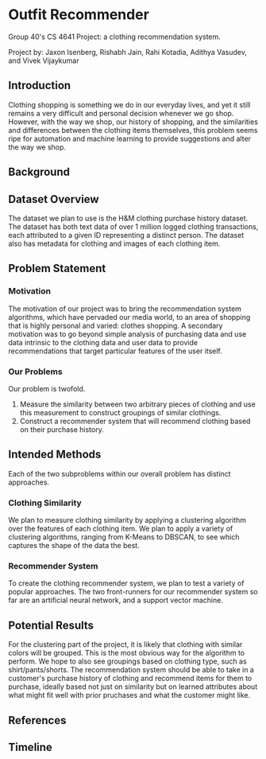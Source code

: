 # Outfit Recommender
Group 40's CS 4641 Project: a clothing recommendation system.

Project by: Jaxon Isenberg, Rishabh Jain, Rahi Kotadia, Adithya Vasudev, and Vivek Vijaykumar

## Introduction
Clothing shopping is something we do in our everyday lives, and yet it still remains a very difficult and personal decision whenever we go shop. However, with the way we shop, our history of shopping, and the similarities and differences between the clothing items themselves, this problem seems ripe for automation and machine learning to provide suggestions and alter the way we shop. 

## Background

## Dataset Overview
The dataset we plan to use is the H&M clothing purchase history dataset. The dataset has both text data of over 1 million logged clothing transactions, each attributed to a given ID representing a distinct person. The dataset also has metadata for clothing and images of each clothing item.

## Problem Statement

### Motivation
The motivation of our project was to bring the recommendation system algorithms, which have pervaded our media world, to an area of shopping that is highly personal and varied: clothes shopping. A secondary motivation was to go beyond simple 
analysis of purchasing data and use data intrinsic to the clothing data and user data to provide recommendations that target particular features of the user itself.

### Our Problems
Our problem is twofold. 
1. Measure the similarity between two arbitrary pieces of clothing and use this measurement to construct groupings of similar clothings. 
2. Construct a recommender system that will recommend clothing based on their purchase history. 

## Intended Methods
Each of the two subproblems within our overall problem has distinct approaches.

### Clothing Similarity
We plan to measure clothing similarity by applying a clustering algorithm over the features of each clothing item. We plan to apply a variety of clustering algorithms, ranging from K-Means to DBSCAN, to see which captures the shape of the data the best.

### Recommender System
To create the clothing recommender system, we plan to test a variety of popular approaches. The two front-runners for our recommender system so far are an artificial neural network, and a support vector machine. 

## Potential Results
For the clustering part of the project, it is likely that clothing with similar colors will be grouped. This is the most obvious way for the algorithm to perform. We hope to also see groupings based on clothing type, such as shirt/pants/shorts. The recommendation system should be able to take in a customer's purchase history of clothing and recommend items for them to purchase, ideally based not just on similarity but on learned attributes about what might fit well with prior pruchases and what the customer might like. 

## References

## Timeline
